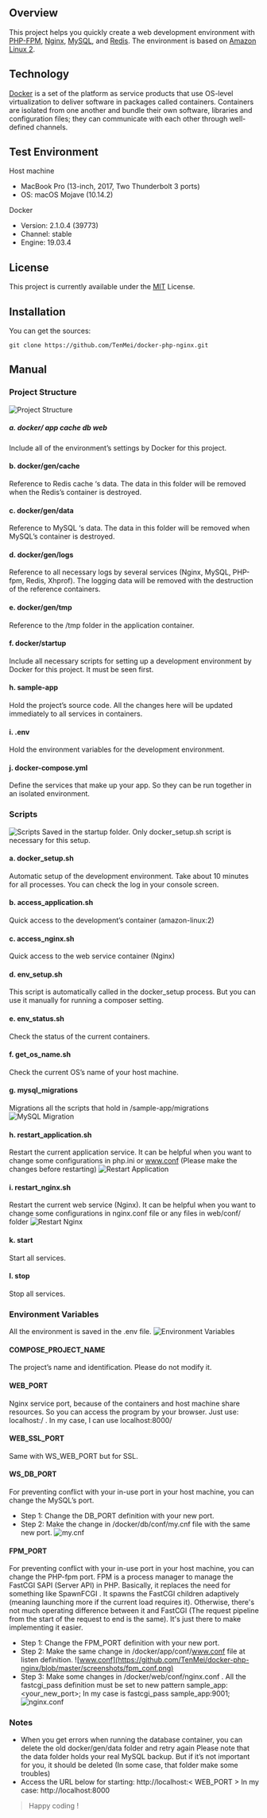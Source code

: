 ## Overview
This project helps you quickly create a web development environment with [PHP-FPM](https://php-fpm.org/), [Nginx](https://www.nginx.com/), [MySQL](https://www.mysql.com/), and [Redis](https://redis.io/). The environment is based on [Amazon Linux 2](https://aws.amazon.com/amazon-linux-2/?nc1=h_ls).

## Technology
[Docker](https://www.docker.com/) is a set of the platform as service products that use
OS-level virtualization to deliver software in packages called
containers. Containers are isolated from one another and bundle
their own software, libraries and configuration files; they can
communicate with each other through well-defined channels.

## Test Environment
Host machine
- MacBook Pro (13-inch, 2017, Two Thunderbolt 3 ports)
- OS: macOS Mojave (10.14.2)

Docker
- Version: 2.1.0.4 (39773)
- Channel: stable
- Engine: 19.03.4

## License
This project is currently available under the [MIT](https://github.com/TenMei/docker-php-nginx/blob/master/LICENSE) License.

## Installation
You can get the sources:
```
git clone https://github.com/TenMei/docker-php-nginx.git
```

## Manual
### Project Structure
![Project Structure](https://github.com/TenMei/docker-php-nginx/blob/master/screenshots/project_structure.png)
##### a. docker/ app cache db web
Include all of the environment’s settings by Docker for this project.
#### b. docker/gen/cache
> <!--Generated by Docker-->

Reference to Redis cache ‘s data. The data in this folder will be removed when the Redis’s container is destroyed.
#### c. docker/gen/data
> <!--Generated by Docker-->

Reference to MySQL ‘s data. The data in this folder will be removed when MySQL’s container is destroyed.
#### d. docker/gen/logs
> <!--Generated by Docker-->

Reference to all necessary logs by several services (Nginx, MySQL, PHP-fpm, Redis, Xhprof). The logging data will be removed with the destruction of the reference containers.
#### e. docker/gen/tmp
> <!--Generated by Docker-->

Reference to the /tmp folder in the application container.
#### f. docker/startup
Include all necessary scripts for setting up a development environment by Docker for this project. It must be seen first.
#### h. sample-app
Hold the project’s source code. All the changes here will be updated immediately to all services in containers.
#### i. .env
Hold the environment variables for the development environment.
#### j. docker-compose.yml
> <!--Docker file configuration-->

Define the services that make up your app. So they can be run together in an isolated environment.

### Scripts
![Scripts](https://github.com/TenMei/docker-php-nginx/blob/master/screenshots/scripts.png)
Saved in the startup folder. Only docker_setup.sh script is necessary for this setup.
#### a. docker_setup.sh
> <!--The first script for running-->

Automatic setup of the development environment. Take about 10 minutes for all processes. You can check the log in your console screen.
#### b. access_application.sh
> <!--Call by manual-->

Quick access to the development’s container (amazon-linux:2)
#### c. access_nginx.sh
> <!--Call by manual-->

Quick access to the web service container (Nginx)
#### d. env_setup.sh
> <!--Call by manual-->

This script is automatically called in the docker_setup process. But you can use it manually for running a composer setting.
#### e. env_status.sh
> <!--Call by manual-->

Check the status of the current containers.
#### f. get_os_name.sh
> <!--Call by manual-->

Check the current OS’s name of your host machine.
#### g. mysql_migrations
> <!--Call by manual-->

Migrations all the scripts that hold in /sample-app/migrations
![MySQL Migration](https://github.com/TenMei/docker-php-nginx/blob/master/screenshots/sample_migrations.png)
#### h. restart_application.sh
> <!--Call by manual-->

Restart the current application service. It can be helpful when you want to change some configurations in php.ini or www.conf (Please make the changes before restarting)
![Restart Application](https://github.com/TenMei/docker-php-nginx/blob/master/screenshots/restart_application.png)
#### i. restart_nginx.sh
> <!--Call by manual-->

Restart the current web service (Nginx). It can be helpful when you want to change some configurations in nginx.conf file or any files in web/conf/ folder
![Restart Nginx](https://github.com/TenMei/docker-php-nginx/blob/master/screenshots/restart_nginx.png)
#### k. start
> <!--Call by manual-->

Start all services.
#### l. stop
> <!--Call by manual-->

Stop all services.

### Environment Variables
All the environment is saved in the .env file.
![Environment Variables](https://github.com/TenMei/docker-php-nginx/blob/master/screenshots/environment_setting.png)
#### COMPOSE_PROJECT_NAME
The project’s name and identification. Please do not modify it.
#### WEB_PORT
Nginx service port, because of the containers and host machine share resources. So you can access the program by your browser. Just use: localhost:<port>/ . In my case, I can use localhost:8000/
#### WEB_SSL_PORT
Same with WS_WEB_PORT but for SSL.
#### WS_DB_PORT
For preventing conflict with your in-use port in your host machine, you can change the MySQL’s port.
- Step 1:
Change the DB_PORT definition with your new port.
- Step 2:
Make the change in /docker/db/conf/my.cnf file with the same new port.
![my.cnf](https://github.com/TenMei/docker-php-nginx/blob/master/screenshots/db_my_cnf.png)

#### FPM_PORT
For preventing conflict with your in-use port in your host machine, you can change the PHP-fpm port. FPM is a process manager to manage the FastCGI SAPI (Server API) in PHP. Basically, it replaces the need for something like SpawnFCGI . It spawns the FastCGI children adaptively (meaning launching more if the current load requires it).
Otherwise, there's not much operating difference between it and FastCGI (The request pipeline from the start of the request to end is the same). It's just there to make implementing it easier.
- Step 1:
Change the FPM_PORT definition with your new port.
- Step 2:
Make the same change in /docker/app/conf/www.conf file at listen
definition.
![www.conf](https://github.com/TenMei/docker-php-nginx/blob/master/screenshots/fpm_conf.png)
- Step 3:
Make some changes in /docker/web/conf/nginx.conf . All the
fastcgi_pass definition must be set to new pattern sample_app:<your_new_port>; In my case is fastcgi_pass sample_app:9001;
![nginx.conf](https://github.com/TenMei/docker-php-nginx/blob/master/screenshots/fpm_nginx.png)

### Notes
- When you get errors when running the database container, you can delete the old docker/gen/data folder and retry again
Please note that the data folder holds your real MySQL backup. But if it’s not important for you, it should be deleted (In some case, that folder make some troubles)
- Access the URL below for starting:
http://localhost:< WEB_PORT >
In my case:
http://localhost:8000

> Happy coding !